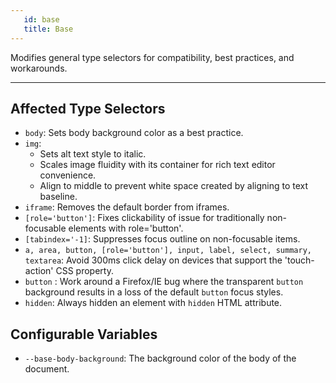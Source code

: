 ```yaml
---
   id: base
   title: Base
---
```


<a class="SourceView-page" href="https://github.com/aptuitiv/cacao/blob/master/src/css/base/base.css"></a>

Modifies general type selectors for compatibility, best practices, and workarounds. 
___
## Affected Type Selectors

 * `body`: Sets body background color as a best practice.
 * `img`:
    * Sets alt text style to italic.
    * Scales image fluidity with its container for rich text editor convenience.
    * Align to middle to prevent white space created by aligning to text baseline.
 * `iframe`: Removes the default border from iframes.
 * `[role='button']`: Fixes clickability of issue for traditionally non-focusable elements with role='button'.
 * `[tabindex='-1]`: Suppresses focus outline on non-focusable items.
 * `a, area, button, [role='button'], input, label, select, summary, textarea`: Avoid 300ms click delay on devices that support the 'touch-action' CSS property.
 * `button` : Work around a Firefox/IE bug where the transparent `button` background results in a loss of the default `button` focus styles.
 * `hidden`: Always hidden an element with `hidden` HTML attribute.
 
 ## Configurable Variables
 
 * `--base-body-background`: The background color of the body of the document.